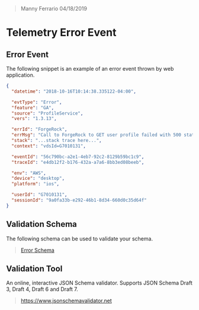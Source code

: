 > Manny Ferrario
> 04/18/2019

# Telemetry Error Event

## Error Event

The following snippet is an example of an error event thrown by web application.

```json
{
  "datetime": "2018-10-16T10:14:38.335122-04:00",

  "evtType": "Error",
  "feature": "GA",
  "source": "ProfileService",
  "vers": "1.3.13",

  "errId": "ForgeRock",
  "errMsg": "Call to ForgeRock to GET user profile failed with 500 status.",
  "stack": "...stack trace here...",
  "context": "vdsId=G7010131",

  "eventId": "56c790bc-a2e1-4eb7-92c2-8129b59bc1c9",
  "traceId": "e4db12f2-b176-432a-a7a6-8bb3ed08beeb",

  "env": "AWS",
  "device": "desktop",
  "platform": "ios",

  "userId": "G7010131",
  "sessionId": "9a0fa33b-e292-46b1-8d34-660d0c35d64f"
}
```

## Validation Schema

The following schema can be used to validate your schema.

> [Error Schema](./error-schema.json)

## Validation Tool

An online, interactive JSON Schema validator. Supports JSON Schema Draft 3, Draft 4, Draft 6 and Draft 7.

> https://www.jsonschemavalidator.net

